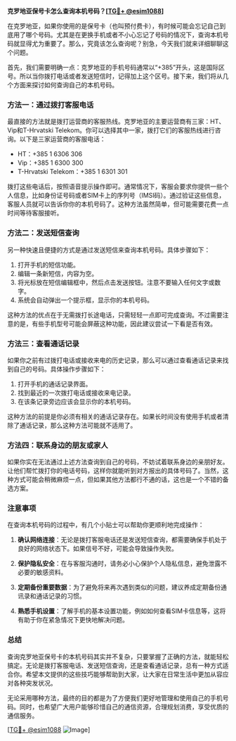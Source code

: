 **克罗地亚保号卡怎么查询本机号码？[[TG💪+ @esim1088](https://t.me/s/esim1088)]**

在克罗地亚，如果你使用的是保号卡（也叫预付费卡），有时候可能会忘记自己到底用了哪个号码。尤其是在更换手机或者不小心忘记了号码的情况下，查询本机号码就显得尤为重要了。那么，究竟该怎么查询呢？别急，今天我们就来详细聊聊这个问题。

首先，我们需要明确一点：克罗地亚的手机号码通常以“+385”开头，这是国际区号。所以当你拨打电话或者发送短信时，记得加上这个区号。接下来，我们将从几个方面来探讨如何查询自己的本机号码。

### 方法一：通过拨打客服电话

最直接的方法就是拨打运营商的客服热线。克罗地亚的主要运营商有三家：HT、Vip和T-Hrvatski Telekom。你可以选择其中一家，拨打它们的客服热线进行咨询。以下是三家运营商的客服电话：

- HT：+385 1 6306 306
- Vip：+385 1 6300 300
- T-Hrvatski Telekom：+385 1 6301 301

拨打这些电话后，按照语音提示操作即可。通常情况下，客服会要求你提供一些个人信息，比如身份证号码或者SIM卡上的序列号（IMSI码）。通过验证这些信息，客服人员就可以告诉你你的本机号码了。这种方法虽然简单，但可能需要花费一点时间等待客服接听。

### 方法二：发送短信查询

另一种快速且便捷的方式是通过发送短信来查询本机号码。具体步骤如下：

1. 打开手机的短信功能。
2. 编辑一条新短信，内容为空。
3. 将光标放在短信编辑框中，然后点击发送按钮。注意不要输入任何文字或数字。
4. 系统会自动弹出一个提示框，显示你的本机号码。

这种方法的优点在于无需拨打长途电话，只需轻轻一点即可完成查询。不过需要注意的是，有些手机型号可能会屏蔽这种功能，因此建议尝试一下看是否有效。

### 方法三：查看通话记录

如果你之前有过拨打电话或接收来电的历史记录，那么可以通过查看通话记录来找到自己的号码。具体操作步骤如下：

1. 打开手机的通话记录界面。
2. 找到最近的一次拨打电话或接收来电记录。
3. 在该条记录旁边应该会显示你的本机号码。

这种方法的前提是你必须有相关的通话记录存在。如果长时间没有使用手机或者清除了通话记录，那么这种方法可能就不适用了。

### 方法四：联系身边的朋友或家人

如果你实在无法通过上述方法查询到自己的号码，不妨试着联系身边的亲朋好友。让他们帮忙拨打你的电话号码，这样你就能听到对方报出的具体号码了。当然，这种方式可能会稍微麻烦一点，但如果其他方法都行不通的话，这也是一个不错的备选方案。

### 注意事项

在查询本机号码的过程中，有几个小贴士可以帮助你更顺利地完成操作：

1. **确认网络连接**：无论是拨打客服电话还是发送短信查询，都需要确保手机处于良好的网络状态下。如果信号不好，可能会导致操作失败。
   
2. **保护隐私安全**：在与客服沟通时，请务必小心保护个人隐私信息，避免泄露不必要的敏感资料。

3. **定期备份重要数据**：为了避免将来再次遇到类似的问题，建议养成定期备份通讯录和通话记录的习惯。

4. **熟悉手机设置**：了解手机的基本设置功能，例如如何查看SIM卡信息等，这将有助于你在紧急情况下更快地解决问题。

### 总结

查询克罗地亚保号卡的本机号码其实并不复杂，只要掌握了正确的方法，就能轻松搞定。无论是拨打客服电话、发送短信查询，还是查看通话记录，总有一种方式适合你。希望本文提供的这些技巧能够帮助到大家，让大家在日常生活中更加从容应对各种突发状况。

无论采用哪种方法，最终的目的都是为了方便我们更好地管理和使用自己的手机号码。同时，也希望广大用户能够珍惜自己的通信资源，合理规划消费，享受优质的通信服务。

[[TG💪+ @esim1088](https://t.me/s/esim1088) ![Image](https://i.postimg.cc/4NQfJmqS/Snipaste-2025-05-13-00-14-12.png)]